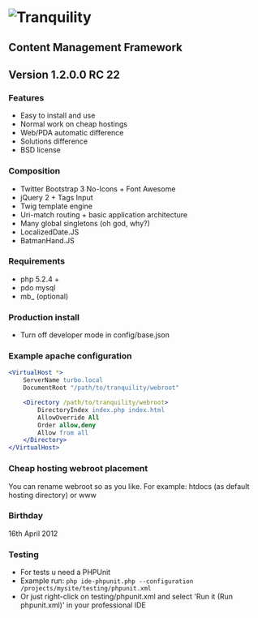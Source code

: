 # ![Tranquility](http://habrastorage.org/storage2/cef/853/3d7/cef8533d75bb0f8f014282a7a3c81668.png)
## Content Management Framework
## Version 1.2.0.0 RC 22

### Features
* Easy to install and use
* Normal work on cheap hostings
* Web/PDA automatic difference
* Solutions difference
* BSD license

### Composition
* Twitter Bootstrap 3 No-Icons + Font Awesome
* jQuery 2 + Tags Input
* Twig template engine
* Uri-match routing + basic application architecture
* Many global singletons (oh god, why?)
* LocalizedDate.JS
* BatmanHand.JS

### Requirements
* php 5.2.4 +
* pdo mysql
* mb_ (optional)

### Production install
* Turn off developer mode in config/base.json

### Example apache configuration
```apache
<VirtualHost *>
    ServerName turbo.local
	DocumentRoot "/path/to/tranquility/webroot"

	<Directory /path/to/tranquility/webroot>
        DirectoryIndex index.php index.html
        AllowOverride All
        Order allow,deny
        Allow from all
    </Directory>
</VirtualHost>
```

### Cheap hosting webroot placement
You can rename webroot so as you like. For example: htdocs (as default hosting directory) or www

### Birthday
16th April 2012

### Testing
* For tests u need a PHPUnit
* Example run: ```php ide-phpunit.php --configuration /projects/mysite/testing/phpunit.xml```
* Or just right-click on testing/phpunit.xml and select 'Run it (Run phpunit.xml)' in your professional IDE